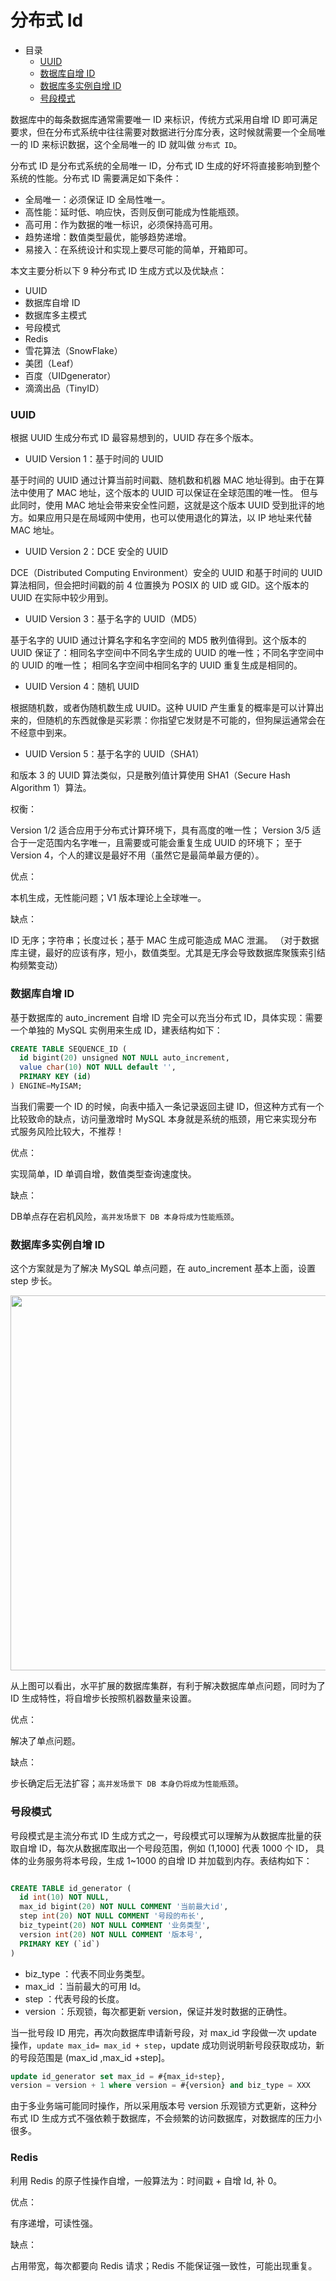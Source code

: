# 分布式 Id

- 目录
    - [UUID](#UUID)
    - [数据库自增 ID](#数据库自增-ID)
    - [数据库多实例自增 ID](#数据库多实例自增-ID)
    - [号段模式](#号段模式)

数据库中的每条数据库通常需要唯一 ID 来标识，传统方式采用自增 ID 即可满足要求，但在分布式系统中往往需要对数据进行分库分表，这时候就需要一个全局唯一的 ID 来标识数据，这个全局唯一的 ID 就叫做 `分布式 ID`。

分布式 ID 是分布式系统的全局唯一 ID，分布式 ID 生成的好坏将直接影响到整个系统的性能。分布式 ID 需要满足如下条件：

- 全局唯一：必须保证 ID 全局性唯一。
- 高性能：延时低、响应快，否则反倒可能成为性能瓶颈。
- 高可用：作为数据的唯一标识，必须保持高可用。
- 趋势递增：数值类型最优，能够趋势递增。
- 易接入：在系统设计和实现上要尽可能的简单，开箱即可。

本文主要分析以下 9 种分布式 ID 生成方式以及优缺点：

- UUID
- 数据库自增 ID
- 数据库多主模式
- 号段模式
- Redis
- 雪花算法（SnowFlake）
- 美团（Leaf）
- 百度（UIDgenerator）
- 滴滴出品（TinyID）

### UUID

根据 UUID 生成分布式 ID 最容易想到的，UUID 存在多个版本。

- UUID Version 1：基于时间的 UUID

基于时间的 UUID 通过计算当前时间戳、随机数和机器 MAC 地址得到。由于在算法中使用了 MAC 地址，这个版本的 UUID 可以保证在全球范围的唯一性。
但与此同时，使用 MAC 地址会带来安全性问题，这就是这个版本 UUID 受到批评的地方。如果应用只是在局域网中使用，也可以使用退化的算法，以 IP 地址来代替 MAC 地址。

- UUID Version 2：DCE 安全的 UUID

DCE（Distributed Computing Environment）安全的 UUID 和基于时间的 UUID 算法相同，但会把时间戳的前 4 位置换为 POSIX 的 UID 或 GID。这个版本的 UUID 在实际中较少用到。

- UUID Version 3：基于名字的 UUID（MD5）

基于名字的 UUID 通过计算名字和名字空间的 MD5 散列值得到。这个版本的 UUID 保证了：相同名字空间中不同名字生成的 UUID 的唯一性；不同名字空间中的 UUID 的唯一性；
相同名字空间中相同名字的 UUID 重复生成是相同的。

- UUID Version 4：随机 UUID

根据随机数，或者伪随机数生成 UUID。这种 UUID 产生重复的概率是可以计算出来的，但随机的东西就像是买彩票：你指望它发财是不可能的，但狗屎运通常会在不经意中到来。

- UUID Version 5：基于名字的 UUID（SHA1）

和版本 3 的 UUID 算法类似，只是散列值计算使用 SHA1（Secure Hash Algorithm 1）算法。

权衡：

Version 1/2 适合应用于分布式计算环境下，具有高度的唯一性；
Version 3/5 适合于一定范围内名字唯一，且需要或可能会重复生成 UUID 的环境下；
至于 Version 4，个人的建议是最好不用（虽然它是最简单最方便的）。

优点：

本机生成，无性能问题；V1 版本理论上全球唯一。

缺点：

ID 无序；字符串；长度过长；基于 MAC 生成可能造成 MAC 泄漏。
（对于数据库主键，最好的应该有序，短小，数值类型。尤其是无序会导致数据库聚簇索引结构频繁变动）

###  数据库自增 ID 

基于数据库的 auto_increment 自增 ID 完全可以充当分布式 ID，具体实现：需要一个单独的 MySQL 实例用来生成 ID，建表结构如下：‍

```sql
CREATE TABLE SEQUENCE_ID (    
  id bigint(20) unsigned NOT NULL auto_increment,     
  value char(10) NOT NULL default '',    
  PRIMARY KEY (id)
) ENGINE=MyISAM;
```

当我们需要一个 ID 的时候，向表中插入一条记录返回主键 ID，但这种方式有一个比较致命的缺点，访问量激增时 MySQL 本身就是系统的瓶颈，用它来实现分布式服务风险比较大，不推荐！

优点：

实现简单，ID 单调自增，数值类型查询速度快。

缺点：

DB单点存在宕机风险，`高并发场景下 DB 本身将成为性能瓶颈`。

###  数据库多实例自增 ID 

这个方案就是为了解决 MySQL 单点问题，在 auto_increment 基本上面，设置 step 步长。

<div align="left">
    <img src="https://github.com/lazecoding/Note/blob/main/images/network/数据库多实例自增ID图.png" width="600px">
</div>

从上图可以看出，水平扩展的数据库集群，有利于解决数据库单点问题，同时为了 ID 生成特性，将自增步长按照机器数量来设置。

优点：

解决了单点问题。

缺点：

步长确定后无法扩容；`高并发场景下 DB 本身仍将成为性能瓶颈`。

### 号段模式

号段模式是主流分布式 ID 生成方式之一，号段模式可以理解为从数据库批量的获取自增 ID，每次从数据库取出一个号段范围，例如 (1,1000] 代表 1000 个 ID，
具体的业务服务将本号段，生成 1~1000 的自增 ID 并加载到内存。表结构如下：

```sql

CREATE TABLE id_generator (  
  id int(10) NOT NULL,  
  max_id bigint(20) NOT NULL COMMENT '当前最大id',  
  step int(20) NOT NULL COMMENT '号段的布长',  
  biz_typeint(20) NOT NULL COMMENT '业务类型',  
  version int(20) NOT NULL COMMENT '版本号',  
  PRIMARY KEY (`id`)
)
```

- biz_type ：代表不同业务类型。
- max_id ：当前最大的可用 Id。
- step ：代表号段的长度。
- version ：乐观锁，每次都更新 version，保证并发时数据的正确性。

当一批号段 ID 用完，再次向数据库申请新号段，对 max_id 字段做一次 update 操作，`update max_id= max_id + step`，update 成功则说明新号段获取成功，新的号段范围是 (max_id ,max_id +step]。

```sql
update id_generator set max_id = #{max_id+step}, 
version = version + 1 where version = #{version} and biz_type = XXX
```

由于多业务端可能同时操作，所以采用版本号 version 乐观锁方式更新，这种分布式 ID 生成方式不强依赖于数据库，不会频繁的访问数据库，对数据库的压力小很多。

###  Redis

利用 Redis 的原子性操作自增，一般算法为：时间戳 + 自增 Id, 补 0。

优点：

有序递增，可读性强。

缺点：

占用带宽，每次都要向 Redis 请求；Redis 不能保证强一致性，可能出现重复。
